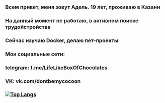 ### Всем привет, меня зовут Адель. 19 лет, проживаю в Казани
### На данный момент не работаю, в активном поиске трудойстройства
### Сейчас изучаю Docker, делаю пет-проекты
### Мои социальные сети:
### telegram: t.me/LifeLikeBoxOfChocolates
### VK: vk.com/dontbemycocoon
### [![Top Langs](https://github-readme-stats.vercel.app/api/top-langs/?username=waterwa1ker&layout=compact)](https://github.com/waterwa1ker/github-readme-stats)


<!--
**waterwa1ker/waterwa1ker** is a ✨ _special_ ✨ repository because its `README.md` (this file) appears on your GitHub profile.

Here are some ideas to get you started:

- 🔭 I’m currently working on ...
- 🌱 I’m currently learning ...
- 👯 I’m looking to collaborate on ...
- 🤔 I’m looking for help with ...
- 💬 Ask me about ...
- 📫 How to reach me: ...
- 😄 Pronouns: ...
- ⚡ Fun fact: ...
-->
